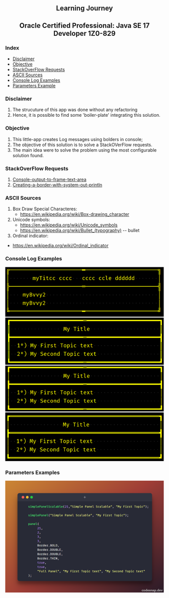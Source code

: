 <h2 align="center">Learning Journey</h2>
<h2 align="center">Oracle Certified Professional: Java SE 17 Developer 1Z0-829</h2>

### Index

* [Disclaimer](#Disclaimer)
* [Objective](#objective)
* [StackOverFlow Requests](#stackoverflow-requests)
* [ASCII Sources](#ascii-sources)
* [Console Log Examples](#console-log-examples)
* [Parameters Example](#parameters-example)

### Disclaimer
1. The strucuture of this app was done without any refactoring
2. Hence, it is possible to find some 'boiler-plate' integrating this solution.
 
### Objective
1. This little-app creates Log messages using bolders in console;
2. The objective of this solution is to solve a StackOVerFlow requests.
3. The main idea were to solve the problem using the most configurable solution found.

### StackOverFlow Requests
1. [Console-output-to-frame-text-area](https://stackoverflow.com/questions/32790698/console-output-to-frame-text-area)
2. [Creating-a-border-with-system-out-println](https://stackoverflow.com/questions/20244554/creating-a-border-with-system-out-println)

### ASCII Sources
1. Box Draw Special Characteres:
   * https://en.wikipedia.org/wiki/Box-drawing_character
2. Unicode symbols:
   * https://en.wikipedia.org/wiki/Unicode_symbols
   * https://en.wikipedia.org/wiki/Bullet_(typography) -- bullet
3. Ordinal indicator:
  * https://en.wikipedia.org/wiki/Ordinal_indicator

### Console Log Examples
![img.png](img.png) 
![img_1.png](img_1.png)
![img_2.png](img_2.png)
![img_3.png](img_3.png) 

### Parameters Examples
![img_4.png](img_4.png)